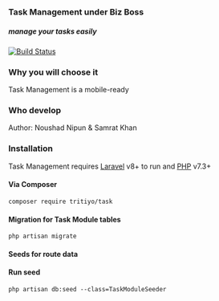 ### Task Management under Biz Boss
##### manage your tasks easily

[![Build Status](https://travis-ci.org/joemccann/dillinger.svg?branch=master)](https://travis-ci.org/joemccann/dillinger)

### Why you will choose it
Task Management is a mobile-ready
### Who develop
Author: Noushad Nipun & Samrat Khan
### Installation
Task Management requires [Laravel](https://laravel.com) v8+ to run and [PHP](https://php.net) v7.3+

#### Via Composer
```
composer require tritiyo/task
```


#### Migration for Task Module tables

```
php artisan migrate
```


#### Seeds for route data 


#### Run seed
```
php artisan db:seed --class=TaskModuleSeeder
```


